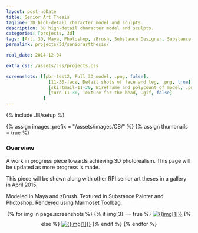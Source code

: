 ```yaml
---
layout: post-noDate
title: Senior Art Thesis
tagline: 3D high-detail character model and sculpts.
description: 3D high-detail character model and sculpts.
categories: [projects, 3d]
tags: [Art, 3D, Maya, Photoshop, zBrush, Substance Designer, Substance Painter, Marmoset Toolbag]
permalink: projects/3d/seniorartthesis/

real_date: 2014-12-04

extra_css: /assets/css/projects.css

screenshots: [[pbr-test2, Full 3D model, .png, false],
                [11-30-face, Detail shots of face and leg, .png, true],
                [skirtmail-11-30, Wireframe and polycount of model, .png, true],
                [turn-11-30, Texture for the head, .gif, false]
              ]
---
```

{% include JB/setup %}

{% assign images_prefix = "/assets/images/CS/" %}
{% assign thumbnails = true %}

<h3>Overview</h3>

A work in progress piece towards achieving 3D photorealism. This page will be updated as more progress is made. 

This piece will be shown along with other RPI senior art theses in a gallery in April 2015. 

Modeled in Maya and zBrush. Textured in Substance Painter and Photoshop. Rendered using Marmoset Toolbag.

<div id="slideshow" style="text-align: center;">
{% for img in page.screenshots %}
    {% if img[3] == true %}
    <a href="{{images_prefix}}{{img[0]}}{{img[2]}}"><img src= "{{images_prefix}}{{img[0]}}-tn{{img[2]}}" alt="{{img[1]}}" class="img-responsive" style="margin-bottom: 10px"></a>
    {% else %}
    <a href="{{images_prefix}}{{img[0]}}{{img[2]}}"><img src= "{{images_prefix}}{{img[0]}}{{img[2]}}" alt="{{img[1]}}" class="img-responsive" style="margin-bottom: 10px"></a>
    {% endif %}
{% endfor %}
</div>

<script>
    $('#slideshow').photobox('a', {history:false, time:0, counter:false});
</script>


&nbsp;
